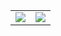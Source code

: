 <table align="center">
  <tr>
    <td>
      <img src="https://github-readme-stats.vercel.app/api?username=liam4601&show_icons=true&count_private=true&include_all_commits=true&theme=tokyonight&hide_border=true" />
    </td>
    <td>
      <img src="https://github-readme-stats.vercel.app/api/top-langs/?username=liam4601&layout=compact&theme=tokyonight&hide_border=true&langs_count=8&card_width=320" />
    </td>
  </tr>
</table>
